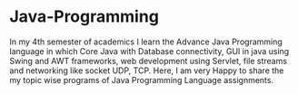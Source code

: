 # Java-Programming
In my 4th semester of academics I learn the Advance Java Programming language in which Core Java with Database connectivity, GUI in java using Swing and AWT frameworks, web development using Servlet, file streams and networking like socket UDP, TCP. Here, I am very Happy to share the my topic wise programs of Java Programming Language assignments.
